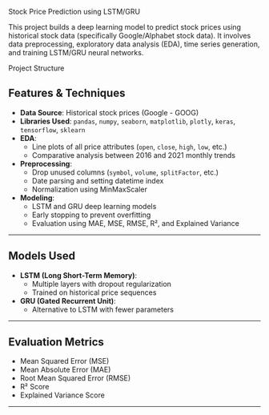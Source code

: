 Stock Price Prediction using LSTM/GRU

This project builds a deep learning model to predict stock prices using historical stock data (specifically Google/Alphabet stock data). It involves data preprocessing, exploratory data analysis (EDA), time series generation, and training LSTM/GRU neural networks.

Project Structure

##  Features & Techniques

- **Data Source**: Historical stock prices (Google - GOOG)
- **Libraries Used**: `pandas`, `numpy`, `seaborn`, `matplotlib`, `plotly`, `keras`, `tensorflow`, `sklearn`
- **EDA**:
  - Line plots of all price attributes (`open`, `close`, `high`, `low`, etc.)
  - Comparative analysis between 2016 and 2021 monthly trends
- **Preprocessing**:
  - Drop unused columns (`symbol`, `volume`, `splitFactor`, etc.)
  - Date parsing and setting datetime index
  - Normalization using MinMaxScaler
- **Modeling**:
  - LSTM and GRU deep learning models
  - Early stopping to prevent overfitting
  - Evaluation using MAE, MSE, RMSE, R², and Explained Variance

---

##  Models Used

- **LSTM (Long Short-Term Memory)**:
  - Multiple layers with dropout regularization
  - Trained on historical price sequences
- **GRU (Gated Recurrent Unit)**:
  - Alternative to LSTM with fewer parameters

---

##  Evaluation Metrics

- Mean Squared Error (MSE)
- Mean Absolute Error (MAE)
- Root Mean Squared Error (RMSE)
- R² Score
- Explained Variance Score

---
